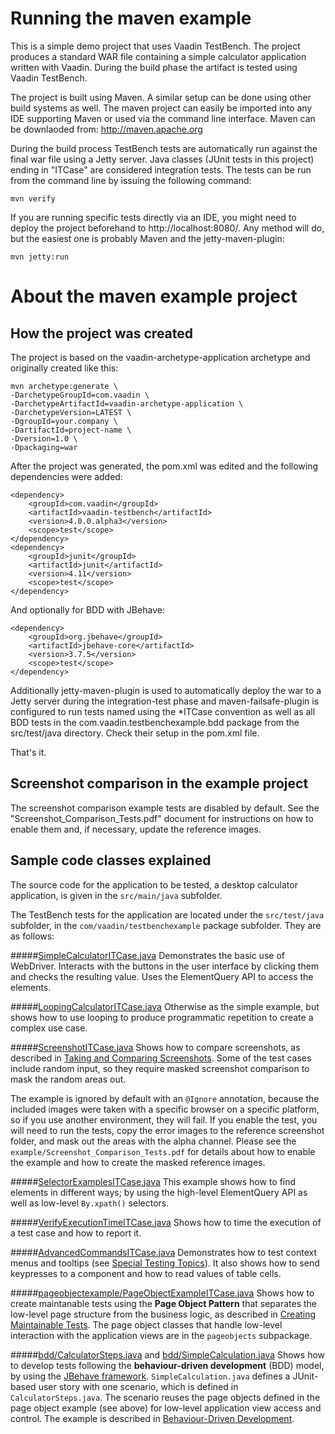 Running the maven example
=========================

This is a simple demo project that uses Vaadin TestBench. The project produces 
a standard WAR file containing a simple calculator application written with Vaadin. 
During the build phase the artifact is tested using Vaadin TestBench. 

The project is built using Maven. A similar setup can be done using other build
systems as well. The maven project can easily be imported into any IDE supporting 
Maven or used via the command line interface. Maven can be downlaoded from:
http://maven.apache.org

During the build process TestBench tests are automatically run against the final
war file using a Jetty server. Java classes (JUnit tests in this project) ending 
in "ITCase" are considered integration tests. The tests can be run from the
command line by issuing the following command:

	mvn verify

If you are running specific tests directly via an IDE, you might need to deploy the
project beforehand to http://localhost:8080/. Any method will do, but the easiest
one is probably Maven and the jetty-maven-plugin:

	mvn jetty:run


About the maven example project
===============================

How the project was created
---------------------------
The project is based on the vaadin-archetype-application archetype and originally 
created like this:

	mvn archetype:generate \
	-DarchetypeGroupId=com.vaadin \
	-DarchetypeArtifactId=vaadin-archetype-application \
	-DarchetypeVersion=LATEST \
	-DgroupId=your.company \
	-DartifactId=project-name \
	-Dversion=1.0 \
	-Dpackaging=war

After the project was generated, the pom.xml was edited and the following 
dependencies were added:

	<dependency>
		<groupId>com.vaadin</groupId>
		<artifactId>vaadin-testbench</artifactId>
		<version>4.0.0.alpha3</version>
		<scope>test</scope>
	</dependency>
	<dependency>
		<groupId>junit</groupId>
		<artifactId>junit</artifactId>
		<version>4.11</version>
		<scope>test</scope>
	</dependency>

And optionally for BDD with JBehave:

    <dependency>
        <groupId>org.jbehave</groupId>
        <artifactId>jbehave-core</artifactId>
        <version>3.7.5</version>
        <scope>test</scope>
    </dependency>

Additionally jetty-maven-plugin is used to automatically deploy the war to a Jetty server 
during the integration-test phase and maven-failsafe-plugin is configured to run tests 
named using the *ITCase convention as well as all BDD tests in the com.vaadin.testbenchexample.bdd
package from the src/test/java directory. Check their setup in the pom.xml file.

That's it.


Screenshot comparison in the example project
---------------------------------------------
The screenshot comparison example tests are disabled by default. See the "Screenshot\_Comparison\_Tests.pdf"
document for instructions on how to enable them and, if necessary, update the reference images.

Sample code classes explained
------------------------------
The source code for the application to be tested, a desktop calculator
application, is given in the `src/main/java` subfolder.

The TestBench tests for the application are located under the
`src/test/java` subfolder, in the
`com/vaadin/testbenchexample` package subfolder. They are as follows:

#####[SimpleCalculatorITCase.java](https://github.com/vaadin/testbench-demo/blob/master/src/test/java/com/vaadin/testbenchexample/SimpleCalculatorITCase.java)
Demonstrates the basic use of WebDriver. Interacts with the buttons in the user
interface by clicking them and checks the resulting value. Uses the ElementQuery
API to access the elements.

#####[LoopingCalculatorITCase.java](https://github.com/vaadin/testbench-demo/blob/master/src/test/java/com/vaadin/testbenchexample/LoopingCalculatorITCase.java)
Otherwise as the simple example, but shows how to use looping to produce
programmatic repetition to create a complex use case.

#####[ScreenshotITCase.java](https://github.com/vaadin/testbench-demo/blob/master/src/test/java/com/vaadin/testbenchexample/ScreenshotITCase.java)
Shows how to compare screenshots, as described in
[Taking and Comparing Screenshots](https://vaadin.com/docs/-/part/testbench/testbench-screenshots.html). Some of the test cases include random input, so
they require masked screenshot comparison to mask the random areas out.

The example is ignored by default with an `@Ignore` annotation,
because the included images were taken with a specific browser on a specific
platform, so if you use another environment, they will fail. If you enable the
test, you will need to run the tests, copy the error images to the reference
screenshot folder, and mask out the areas with the alpha channel. Please see the
`example/Screenshot_Comparison_Tests.pdf` for details about how to
enable the example and how to create the masked reference images.

#####[SelectorExamplesITCase.java](https://github.com/vaadin/testbench-demo/blob/master/src/test/java/com/vaadin/testbenchexample/SelectorExamplesITCase.java)
This example shows how to find elements in different ways; by using the
high-level ElementQuery API as well as low-level `By.xpath()`
selectors.

#####[VerifyExecutionTimeITCase.java](https://github.com/vaadin/testbench-demo/blob/master/src/test/java/com/vaadin/testbenchexample/VerifyExecutionTimeITCase.java)
Shows how to time the execution of a test case and how to report it.

#####[AdvancedCommandsITCase.java](https://github.com/vaadin/testbench-demo/blob/master/src/test/java/com/vaadin/testbenchexample/AdvancedCommandsITCase.java)
Demonstrates how to test context menus and tooltips (see
[Special Testing Topics](https://vaadin.com/docs/-/part/testbench/testbench-special.html)). It also shows how to send keypresses to a component and how to read values of table cells.

#####[pageobjectexample/PageObjectExampleITCase.java](https://github.com/vaadin/testbench-demo/blob/master/src/test/java/com/vaadin/testbenchexample/pageobjectexample/PageObjectExampleITCase.java)
Shows how to create maintanable tests using the __Page Object Pattern__ that
separates the low-level page structure from the business logic, as described in
[Creating
Maintainable Tests](https://vaadin.com/docs/-/part/testbench/testbench-maintainable.html). The page object classes that handle low-level interaction
with the application views are in the `pageobjects` subpackage.

#####[bdd/CalculatorSteps.java](https://github.com/vaadin/testbench-demo/blob/master/src/test/java/com/vaadin/testbenchexample/bdd/CalculatorSteps.java) and [bdd/SimpleCalculation.java](https://github.com/vaadin/testbench-demo/blob/master/src/test/java/com/vaadin/testbenchexample/bdd/SimpleCalculation.java)
Shows how to develop tests following the __behaviour-driven development__ (BDD)
model, by using the [JBehave framework](http://jbehave.org).
`SimpleCalculation.java` defines a JUnit-based user story with one
scenario, which is defined in `CalculatorSteps.java`. The scenario
reuses the page objects defined in the page object example (see above) for
low-level application view access and control. The example is described in
[Behaviour-Driven
Development](https://vaadin.com/docs/-/part/testbench/testbench-bdd.html).
